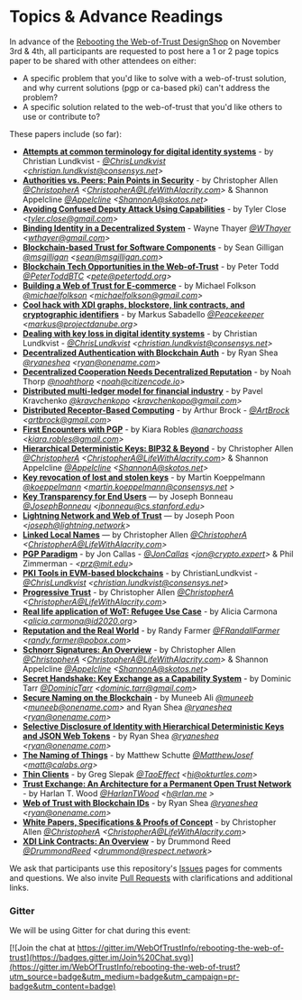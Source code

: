 Topics & Advance Readings
=========================

In advance of the [Rebooting the Web-of-Trust DesignShop](https://github.com/WebOfTrustInfo/rebooting-the-web-of-trust) on November 3rd & 4th, all participants are requested to post here a 1 or 2 page topics paper to be shared with other attendees on either:
* A specific problem that you'd like to solve with a web-of-trust solution, and why current solutions (pgp or ca-based pki) can't address the problem?
* A specific solution related to the web-of-trust that you'd like others to use or contribute to?

These papers include (so far):

* **[Attempts at common terminology for digital identity systems](https://github.com/WebOfTrustInfo/rebooting-the-web-of-trust/blob/master/topics-and-advance-readings/shared_terminology_for_digital_identity_systems.md)** - by Christian Lundkvist - *[@ChrisLundkvist](https://twitter.com/chrislundkvist) \<christian.lundkvist@consensys.net>*
* **[Authorities vs. Peers: Pain Points in Security](https://github.com/WebOfTrustInfo/rebooting-the-web-of-trust/blob/master/topics-and-advance-readings/authorities-vs-peers--pain-points-in-security.md)** - by Christopher Allen *[@ChristopherA](https://twitter.com/ChristopherA) \<ChristopherA@LifeWithAlacrity.com\>* & Shannon Appelcline *[@Appelcline](https://twitter.com/Appelcline) \<ShannonA@skotos.net\>*
* **[Avoiding Confused Deputy Attack Using Capabilities](https://github.com/WebOfTrustInfo/rebooting-the-web-of-trust/blob/master/topics-and-advance-readings/AvoidingConfusedDeputyAttackUsingCapabilities.md)** - by Tyler Close *\<tyler.close@gmail.com\>*
* **[Binding Identity in a Decentralized System](https://github.com/WebOfTrustInfo/rebooting-the-web-of-trust/blob/master/topics-and-advance-readings/binding-identity-in-decentralized-system.md)** - Wayne Thayer *[@WThayer](https://twitter.com/wthayer) \<wthayer@gmail.com\>*
* **[Blockchain-based Trust for Software Components](https://github.com/WebOfTrustInfo/rebooting-the-web-of-trust/blob/master/topics-and-advance-readings/code-and-file-signing.adoc)** - by Sean Gilligan *[@msgilligan](https://twitter.com/msgilligan) \<sean@msgilligan.com\>*
* **[Blockchain Tech Opportunities in the Web-of-Trust](https://github.com/WebOfTrustInfo/rebooting-the-web-of-trust/blob/master/topics-and-advance-readings/blockchain-opportunities.txt)** - by Peter Todd *[@PeterToddBTC](https://twitter.com/PeterToddBTC) \<pete@petertodd.org\>*
* **[Building a Web of Trust for E-commerce](https://github.com/WebOfTrustInfo/rebooting-the-web-of-trust/blob/master/topics-and-advance-readings/decentralized_e-commerce.md)** - by Michael Folkson *[@michaelfolkson](https://twitter.com/michaelfolkson) \<michaelfolkson@gmail.com\>*
* **[Cool hack with XDI graphs, blockstore, link contracts, and cryptographic identifiers](https://github.com/WebOfTrustInfo/rebooting-the-web-of-trust/blob/master/topics-and-advance-readings/cool-hack-xdi-blockstore-bip32.md)** - by Markus Sabadello *[@Peacekeeper](https://twitter.com/Peacekeeper) \<markus@projectdanube.org\>*
* **[Dealing with key loss in digital identity systems](https://github.com/WebOfTrustInfo/rebooting-the-web-of-trust/blob/master/topics-and-advance-readings/dealing_with_key_loss_in_digital_identity.md)** - by Christian Lundkvist - *[@ChrisLundkvist](https://twitter.com/chrislundkvist) \<christian.lundkvist@consensys.net>*
* **[Decentralized Authentication with Blockchain Auth](https://github.com/WebOfTrustInfo/rebooting-the-web-of-trust/blob/master/topics-and-advance-readings/Decentralized-Authentication-with-Blockchain-Auth.md)** - by Ryan Shea *[@ryaneshea](https://twitter.com/ryaneshea) \<ryan@onename.com\>*
* **[Decentralized Cooperation Needs Decentralized Reputation](https://github.com/WebOfTrustInfo/rebooting-the-web-of-trust/blob/master/topics-and-advance-readings/DecentralizedCooperationNeedsDecentralizedReputation.md)** - by Noah Thorp *[@noahthorp](https://twitter.com/noahthorp) \<noah@citizencode.io\>*
* **[Distributed multi-ledger model for financial industry](https://github.com/WebOfTrustInfo/rebooting-the-web-of-trust/blob/master/topics-and-advance-readings/DistributedMulti-ledgerModelForFinancialIndustry.md)** - by Pavel Kravchenko *[@kravchenkopo](https://twitter.com/kravchenkopo) \<kravchenkopo@gmail.com\>*
* **[Distributed Receptor-Based Computing](https://github.com/WebOfTrustInfo/rebooting-the-web-of-trust/blob/master/topics-and-advance-readings/Distributed_Receptor-Based_Computing.md)** - by Arthur Brock - *[@ArtBrock](https://twitter.com/artbrock) \<artbrock@gmail.com>*
* **[First Encounters with PGP](https://github.com/WebOfTrustInfo/rebooting-the-web-of-trust/blob/master/topics-and-advance-readings/FirstEncountersWithPGP.md)** - by Kiara Robles *[@anarchoass](https://twitter.com/anarchoass) \<kiara.robles@gmail.com\>*
* **[Hierarchical Deterministic Keys: BIP32 & Beyond](https://github.com/WebOfTrustInfo/rebooting-the-web-of-trust/blob/master/topics-and-advance-readings/hierarchical-deterministic-keys--bip32-and-beyond.md)** - by Christopher Allen *[@ChristopherA](https://twitter.com/ChristopherA) \<ChristopherA@LifeWithAlacrity.com\>* & Shannon Appelcline *[@Appelcline](https://twitter.com/Appelcline) \<ShannonA@skotos.net\>*
* **[Key revocation of lost and stolen keys](https://github.com/WebOfTrustInfo/https://github.com/WebOfTrustInfo/rebooting-the-web-of-trust/blob/master/topics-and-advance-readings/Key-revokation-of-lost-and-stolen-keys.md)** - by Martin Koeppelmann *[@koeppelmann](https://twitter.com/koeppelmann) \<martin.koeppelmann@consensys.net \>*
* **[Key Transparency for End Users](https://github.com/WebOfTrustInfo/rebooting-the-web-of-trust/blob/master/topics-and-advance-readings/key-transparency-for-end-users.md)** — by Joseph Bonneau *[@JosephBonneau](https://twitter.com/josephbonneau) \<jbonneau@cs.stanford.edu\>*
* **[Lightning Network and Web of Trust](https://github.com/WebOfTrustInfo/rebooting-the-web-of-trust/blob/master/topics-and-advance-readings/lightning-network-and-web-of-trust.md)** — by Joseph Poon *\<joseph@lightning.network\>*
* **[Linked Local Names](https://github.com/WebOfTrustInfo/rebooting-the-web-of-trust/blob/master/topics-and-advance-readings/linked-local-names.md)** — by Christopher Allen *[@ChristopherA](https://twitter.com/ChristopherA) \<ChristopherA@LifeWithAlacrity.com\>*
* **[PGP Paradigm](https://github.com/WebOfTrustInfo/rebooting-the-web-of-trust/blob/master/topics-and-advance-readings/PGP-Paradigm.pdf)** - by Jon Callas - *[@JonCallas](https://twitter.com/joncallas) \<jon@crypto.expert>* & Phil Zimmerman - *\<prz@mit.edu\>*
* **[PKI Tools in EVM-based blockchains](https://github.com/WebOfTrustInfo/rebooting-the-web-of-trust/blob/master/topics-and-advance-readings/pki_tools_in_evm_blockchains.md)** - by ChristianLundkvist - *[@ChrisLundkvist](https://twitter.com/chrislundkvist) \<christian.lundkvist@consensys.net>*
* **[Progressive Trust](https://github.com/WebOfTrustInfo/rebooting-the-web-of-trust/blob/master/topics-and-advance-readings/progressive-trust.md)** - by Christopher Allen *[@ChristopherA](https://twitter.com/ChristopherA) \<ChristopherA@LifeWithAlacrity.com\>*
* **[Real life application of WoT: Refugee Use Case](https://github.com/WebOfTrustInfo/rebooting-the-web-of-trust/blob/master/topics-and-advance-readings/refugee-use-case.md)** - by Alicia Carmona *\<alicia.carmona@id2020.org\>*
* **[Reputation and the Real World](https://github.com/WebOfTrustInfo/rebooting-the-web-of-trust/blob/master/topics-and-advance-readings/ReputationAndTheRealWorld.md)** - by Randy Farmer *[@FRandallFarmer](https://twitter.com/FRandallFarmer) \<randy.farmer@pobox.com\>*
* **[Schnorr Signatures: An Overview](https://github.com/WebOfTrustInfo/rebooting-the-web-of-trust/blob/master/topics-and-advance-readings/Schnorr-Signatures--An-Overview.md)** - by Christopher Allen *[@ChristopherA](https://twitter.com/ChristopherA) \<ChristopherA@LifeWithAlacrity.com\>* & Shannon Appelcline *[@Appelcline](https://twitter.com/Appelcline) \<ShannonA@skotos.net\>*
* **[Secret Handshake: Key Exchange as a Capability System](https://github.com/WebOfTrustInfo/rebooting-the-web-of-trust/blob/master/topics-and-advance-readings/key-exchange-as-capability-system.md)** - by Dominic Tarr *[@DominicTarr](https://twitter.com/DominicTarr) \<dominic.tarr@gmail.com\>*
* **[Secure Naming on the Blockchain](https://github.com/WebOfTrustInfo/rebooting-the-web-of-trust/blob/master/topics-and-advance-readings/Secure-Naming-on-the-Blockchain.md)** - by Muneeb Ali *[@muneeb](https://twitter.com/muneeb) \<muneeb@onename.com\>* and Ryan Shea *[@ryaneshea](https://twitter.com/ryaneshea) \<ryan@onename.com\>*
* **[Selective Disclosure of Identity with Hierarchical Deterministic Keys and JSON Web Tokens](https://github.com/WebOfTrustInfo/rebooting-the-web-of-trust/blob/master/topics-and-advance-readings/Selective-Disclosure-of-Identity.md)** - by Ryan Shea *[@ryaneshea](https://twitter.com/ryaneshea) \<ryan@onename.com\>*
* **[The Naming of Things](https://github.com/WebOfTrustInfo/rebooting-the-web-of-trust/blob/master/topics-and-advance-readings/The-Naming-of-Things.txt)** - by Matthew Schutte *[@MatthewJosef](https://twitter.com/matthewjosef) \<matt@calabs.org\>*
* **[Thin Clients](https://github.com/WebOfTrustInfo/rebooting-the-web-of-trust/blob/master/topics-and-advance-readings/thin-clients.md)** - by Greg Slepak *[@TaoEffect](https://twitter.com/TaoEffect) \<hi@okturtles.com\>*
* **[Trust Exchange: An Architecture for a Permanent Open Trust Network](https://github.com/WebOfTrustInfo/rebooting-the-web-of-trust/blob/master/topics-and-advance-readings/Trust-Exchange-An-Architecture-for-a-Permanent-Open-Trust-Network.md)** - by Harlan T. Wood *[@HarlanTWood](https://twitter.com/harlantwood) \<h@rlan.me \>*
* **[Web of Trust with Blockchain IDs](https://github.com/WebOfTrustInfo/rebooting-the-web-of-trust/blob/master/topics-and-advance-readings/Web-of-Trust-with-Blockchain-IDs.md)** - by Ryan Shea *[@ryaneshea](https://twitter.com/ryaneshea) \<ryan@onename.com\>*
* **[White Papers, Specifications & Proofs of Concept](https://github.com/WebOfTrustInfo/rebooting-the-web-of-trust/blob/master/topics-and-advance-readings/white-papers--specifications---and-proof-of-concept-code.md)** - by Christopher Allen *[@ChristopherA](https://twitter.com/ChristopherA) \<ChristopherA@LifeWithAlacrity.com\>*
* **[XDI Link Contracts: An Overview](https://github.com/WebOfTrustInfo/rebooting-the-web-of-trust/blob/master/topics-and-advance-readings/xdi-link-contracts.md)** - by Drummond Reed *[@DrummondReed](https://twitter.com/DrummondReed) \<drummond@respect.network\>*

We ask that participants use this repository's [Issues](https://github.com/WebOfTrustInfo/rebooting-the-web-of-trust/issues) pages for comments and questions. We also invite [Pull Requests](https://github.com/WebOfTrustInfo/rebooting-the-web-of-trust/pulls) with clarifications and additional links.

### Gitter

We will be using Gitter for chat during this event:

[![Join the chat at https://gitter.im/WebOfTrustInfo/rebooting-the-web-of-trust](https://badges.gitter.im/Join%20Chat.svg)](https://gitter.im/WebOfTrustInfo/rebooting-the-web-of-trust?utm_source=badge&utm_medium=badge&utm_campaign=pr-badge&utm_content=badge)
